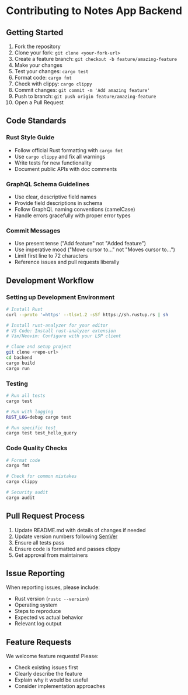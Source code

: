 # Contributing to Notes App Backend

## Getting Started

1. Fork the repository
2. Clone your fork: `git clone <your-fork-url>`
3. Create a feature branch: `git checkout -b feature/amazing-feature`
4. Make your changes
5. Test your changes: `cargo test`
6. Format code: `cargo fmt`
7. Check with clippy: `cargo clippy`
8. Commit changes: `git commit -m 'Add amazing feature'`
9. Push to branch: `git push origin feature/amazing-feature`
10. Open a Pull Request

## Code Standards

### Rust Style Guide
- Follow official Rust formatting with `cargo fmt`
- Use `cargo clippy` and fix all warnings
- Write tests for new functionality
- Document public APIs with doc comments

### GraphQL Schema Guidelines
- Use clear, descriptive field names
- Provide field descriptions in schema
- Follow GraphQL naming conventions (camelCase)
- Handle errors gracefully with proper error types

### Commit Messages
- Use present tense ("Add feature" not "Added feature")
- Use imperative mood ("Move cursor to..." not "Moves cursor to...")
- Limit first line to 72 characters
- Reference issues and pull requests liberally

## Development Workflow

### Setting up Development Environment
```bash
# Install Rust
curl --proto '=https' --tlsv1.2 -sSf https://sh.rustup.rs | sh

# Install rust-analyzer for your editor
# VS Code: Install rust-analyzer extension
# Vim/Neovim: Configure with your LSP client

# Clone and setup project
git clone <repo-url>
cd backend
cargo build
cargo run
```

### Testing
```bash
# Run all tests
cargo test

# Run with logging
RUST_LOG=debug cargo test

# Run specific test
cargo test test_hello_query
```

### Code Quality Checks
```bash
# Format code
cargo fmt

# Check for common mistakes
cargo clippy

# Security audit
cargo audit
```

## Pull Request Process

1. Update README.md with details of changes if needed
2. Update version numbers following [SemVer](http://semver.org/)
3. Ensure all tests pass
4. Ensure code is formatted and passes clippy
5. Get approval from maintainers

## Issue Reporting

When reporting issues, please include:
- Rust version (`rustc --version`)
- Operating system
- Steps to reproduce
- Expected vs actual behavior
- Relevant log output

## Feature Requests

We welcome feature requests! Please:
- Check existing issues first
- Clearly describe the feature
- Explain why it would be useful
- Consider implementation approaches